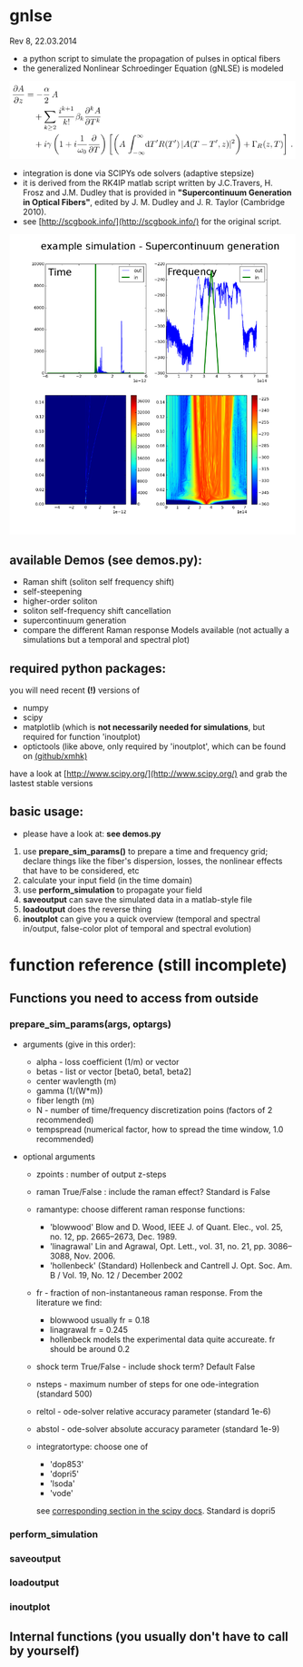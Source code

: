gnlse
=====
Rev 8, 22.03.2014

 * a python script to simulate the propagation of pulses in optical fibers
 * the generalized Nonlinear Schroedinger Equation (gNLSE) is modeled 

![Alt text](gnlse.png "gnlse")

 * integration is done via SCIPYs ode solvers (adaptive stepsize) 
 * it is derived from the RK4IP matlab script written by J.C.Travers, H. Frosz and J.M. Dudley that is provided in  **"Supercontinuum Generation in Optical  Fibers"**,  edited by J. M. Dudley and J. R. Taylor (Cambridge 2010).
 * see [http://scgbook.info/](http://scgbook.info/) for the original script.   

![Alt text](scg.png "supercontinuum generation example")


## available Demos (see **demos.py**):

* Raman shift (soliton self frequency shift)
* self-steepening
* higher-order soliton
* soliton self-frequency shift cancellation
* supercontinuum generation
* compare the different Raman response Models available (not actually a simulations but a temporal and spectral plot)

## required python packages:

you will need recent **(!)** versions of 

* numpy
* scipy
* matplotlib (which is **not necessarily needed for simulations**, but required for function 'inoutplot)
* optictools (like above, only required by 'inoutplot', which can be found on [(github/xmhk)](https://github.com/xmhk/optictools)

have a look at [http://www.scipy.org/](http://www.scipy.org/) and grab the lastest stable versions


## basic usage:

* please have a look at: **see demos.py**

1. use **prepare\_sim\_params()** to prepare a time and frequency grid; declare things like the fiber's dispersion, losses, the nonlinear effects that have to be considered,  etc 
2. calculate your input field (in the time domain) 
2. use **perform\_simulation** to propagate your field
2. **saveoutput** can save the simulated data in a matlab-style file
3. **loadoutput** does the reverse thing
3. **inoutplot** can give you a quick overview (temporal and spectral in/output, false-color plot of temporal and spectral evolution)


# function reference (still incomplete)

## Functions you need to access from outside 

### prepare\_sim\_params(args, optargs)

* arguments (give in this order):
  * alpha - loss coefficient (1/m) or vector
  * betas - list or vector [beta0, beta1, beta2]
  * center wavlength (m)
  * gamma (1/(W*m))
  * fiber length (m)
  * N - number of time/frequency discretization poins (factors of 2 recommended)
  * tempspread (numerical factor, how to spread the time window, 1.0 recommended)
	    
* optional arguments
  * zpoints : number of output z-steps
  * raman True/False : include the raman effect? Standard is False
  * ramantype: choose different raman response functions:
      * 'blowwood'   Blow and D. Wood, IEEE J. of Quant. Elec., vol. 25, no. 12, pp. 2665–2673, Dec. 1989.
      * 'linagrawal' Lin and Agrawal, Opt. Lett., vol. 31, no. 21,  pp. 3086–3088, Nov. 2006.
      * 'hollenbeck' (Standard)  Hollenbeck and Cantrell J. Opt. Soc. Am. B / Vol. 19, No. 12 / December 2002
  * fr - fraction of non-instantaneous raman response. From the literature we find:
      * blowwood usually fr = 0.18 
      * linagrawal fr = 0.245
      * hollenbeck models the experimental data quite accureate. fr should be around 0.2
  * shock term True/False - include shock term? Default False
  * nsteps - maximum number of steps for one ode-integration (standard 500)
  * reltol - ode-solver relative accuracy parameter (standard 1e-6)
  * abstol - ode-solver absolute accuracy parameter (standard 1e-9)
  * integratortype: choose one of
      * 'dop853'
      * 'dopri5'
      * 'lsoda'
      * 'vode'
    
      see [corresponding section in the scipy docs](http://docs.scipy.org/doc/scipy/reference/generated/scipy.integrate.ode.html#scipy.integrate.ode). Standard is dopri5

### perform\_simulation

### saveoutput	

### loadoutput

### inoutplot

## Internal functions (you usually don't have to call by yourself)